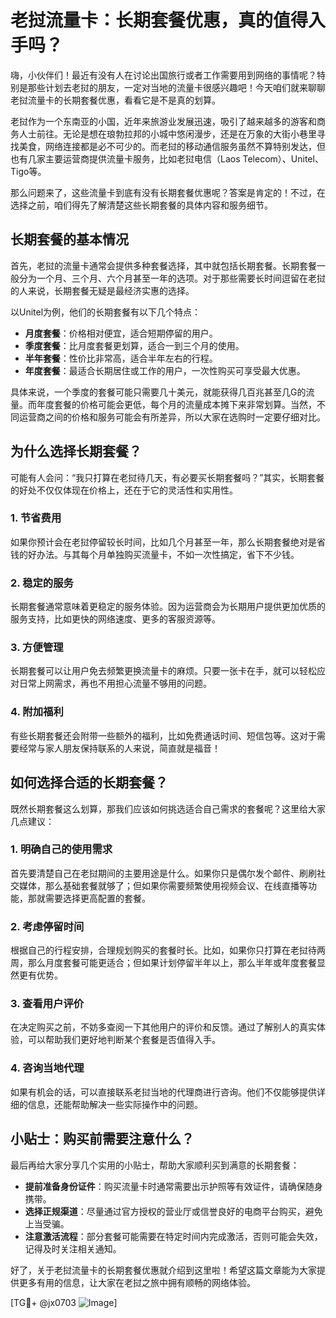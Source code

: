 # 老挝流量卡：长期套餐优惠，真的值得入手吗？

嗨，小伙伴们！最近有没有人在讨论出国旅行或者工作需要用到网络的事情呢？特别是那些计划去老挝的朋友，一定对当地的流量卡很感兴趣吧！今天咱们就来聊聊老挝流量卡的长期套餐优惠，看看它是不是真的划算。

老挝作为一个东南亚的小国，近年来旅游业发展迅速，吸引了越来越多的游客和商务人士前往。无论是想在琅勃拉邦的小城中悠闲漫步，还是在万象的大街小巷里寻找美食，网络连接都是必不可少的。而老挝的移动通信服务虽然不算特别发达，但也有几家主要运营商提供流量卡服务，比如老挝电信（Laos Telecom）、Unitel、Tigo等。

那么问题来了，这些流量卡到底有没有长期套餐优惠呢？答案是肯定的！不过，在选择之前，咱们得先了解清楚这些长期套餐的具体内容和服务细节。

## 长期套餐的基本情况

首先，老挝的流量卡通常会提供多种套餐选择，其中就包括长期套餐。长期套餐一般分为一个月、三个月、六个月甚至一年的选项。对于那些需要长时间逗留在老挝的人来说，长期套餐无疑是最经济实惠的选择。

以Unitel为例，他们的长期套餐有以下几个特点：

- **月度套餐**：价格相对便宜，适合短期停留的用户。
- **季度套餐**：比月度套餐更划算，适合一到三个月的使用。
- **半年套餐**：性价比非常高，适合半年左右的行程。
- **年度套餐**：最适合长期居住或工作的用户，一次性购买可享受最大优惠。

具体来说，一个季度的套餐可能只需要几十美元，就能获得几百兆甚至几G的流量。而年度套餐的价格可能会更低，每个月的流量成本摊下来非常划算。当然，不同运营商之间的价格和服务可能会有所差异，所以大家在选购时一定要仔细对比。

## 为什么选择长期套餐？

可能有人会问：“我只打算在老挝待几天，有必要买长期套餐吗？”其实，长期套餐的好处不仅仅体现在价格上，还在于它的灵活性和实用性。

### 1. **节省费用**
如果你预计会在老挝停留较长时间，比如几个月甚至一年，那么长期套餐绝对是省钱的好办法。与其每个月单独购买流量卡，不如一次性搞定，省下不少钱。

### 2. **稳定的服务**
长期套餐通常意味着更稳定的服务体验。因为运营商会为长期用户提供更加优质的服务支持，比如更快的网络速度、更多的客服资源等。

### 3. **方便管理**
长期套餐可以让用户免去频繁更换流量卡的麻烦。只要一张卡在手，就可以轻松应对日常上网需求，再也不用担心流量不够用的问题。

### 4. **附加福利**
有些长期套餐还会附带一些额外的福利，比如免费通话时间、短信包等。这对于需要经常与家人朋友保持联系的人来说，简直就是福音！

## 如何选择合适的长期套餐？

既然长期套餐这么划算，那我们应该如何挑选适合自己需求的套餐呢？这里给大家几点建议：

### 1. **明确自己的使用需求**
首先要清楚自己在老挝期间的主要用途是什么。如果你只是偶尔发个邮件、刷刷社交媒体，那么基础套餐就够了；但如果你需要频繁使用视频会议、在线直播等功能，那就需要选择更高配置的套餐。

### 2. **考虑停留时间**
根据自己的行程安排，合理规划购买的套餐时长。比如，如果你只打算在老挝待两周，那么月度套餐可能更适合；但如果计划停留半年以上，那么半年或年度套餐显然更有优势。

### 3. **查看用户评价**
在决定购买之前，不妨多查阅一下其他用户的评价和反馈。通过了解别人的真实体验，可以帮助我们更好地判断某个套餐是否值得入手。

### 4. **咨询当地代理**
如果有机会的话，可以直接联系老挝当地的代理商进行咨询。他们不仅能够提供详细的信息，还能帮助解决一些实际操作中的问题。

## 小贴士：购买前需要注意什么？

最后再给大家分享几个实用的小贴士，帮助大家顺利买到满意的长期套餐：

- **提前准备身份证件**：购买流量卡时通常需要出示护照等有效证件，请确保随身携带。
- **选择正规渠道**：尽量通过官方授权的营业厅或信誉良好的电商平台购买，避免上当受骗。
- **注意激活流程**：部分套餐可能需要在特定时间内完成激活，否则可能会失效，记得及时关注相关通知。

好了，关于老挝流量卡的长期套餐优惠就介绍到这里啦！希望这篇文章能为大家提供更多有用的信息，让大家在老挝之旅中拥有顺畅的网络体验。

[TG💪+ @jx0703 ![Image](https://github.com/user-attachments/assets/dbca1d08-cadb-493c-b0ec-ad6f7a83f270)]